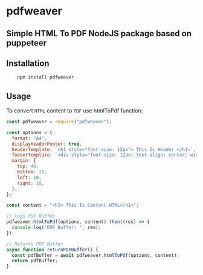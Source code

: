 # pdfweaver

## Simple HTML To PDF NodeJS package based on puppeteer

## Installation

```sh
    npm install pdfweaver
```

## Usage

To convert `HTML` content to `PDF` use htmlToPdf function:


```js
const pdfweaver = require("pdfweaver");

const options = {
  format: "A4",
  displayHeaderFooter: true,
  headerTemplate: `<h1 style="font-size: 12px"> This Is Header </h1>`,
  footerTemplate: `<div style="font-size: 12px; text-align: center; width: 100%"><span class="pageNumber"></span> / <span class="totalPages"></span></div>`,
  margin: {
    top: 40,
    bottom: 20,
    left: 10,
    right: 10,
  },
};

const content = "<h1> This Is Content HTML</h1>";

// logs PDF Buffer
pdfweaver.htmlToPdf(options, content).then((res) => {
  console.log("PDF Buffer: ", res);
});

// Returns PDF Buffer
async function returnPDFBuffer() {
  const pdfBuffer = await pdfweaver.htmlToPdf(options, content);
  return pdfBuffer;
}
```
